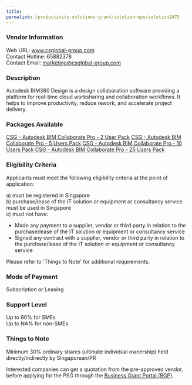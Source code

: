 ```yaml
---
title: 
permalink: /productivity-solutions-grant/solutionrepo/solution2075
---
```


### Vendor Information
Web URL: www.csglobal-group.com <br>Contact Hotline: 65882378 <br>Contact Email: marketing@csglobal-group.com <br>

### Description

Autodesk BIM360 Design is a design collaboration software providing a platform for real-time cloud worksharing and collaboration workflows. It helps to improve productivity, reduce rework, and accelerate project delivery.

### Packages Available

<a href='https://www.gobusiness.gov.sg/images/psg/DesensitisedCSGCRwef1April2021_Part_1.pdf' target='_blank'>CSG - Autodesk BIM Collaborate Pro - 2 User Pack</a>
<a href='https://www.gobusiness.gov.sg/images/psg/DesensitisedCSGCRwef1April2021_Part_2.pdf' target='_blank'>CSG - Autodesk BIM Collaborate Pro - 5 Users Pack</a>
<a href='https://www.gobusiness.gov.sg/images/psg/DesensitisedCSGCRwef1April2021_Part_3.pdf' target='_blank'>CSG - Autodesk BIM Collaborate Pro - 10 Users Pack</a>
<a href='https://www.gobusiness.gov.sg/images/psg/DesensitisedCSGCRwef1April2021_Part_4.pdf' target='_blank'>CSG - Autodesk BIM Collaborate Pro - 25 Users Pack</a>

### Eligibility Criteria

Applicants must meet the following eligibility criteria at the point of application:

a) must be registered in Singapore <br>
b) purchase/lease of the IT solution or equipment or consultancy service must be used in Singapore <br>
c) must not have:
- Made any payment to a supplier, vendor or third party in relation to the purchase/lease of the IT solution or equipment or consultancy service
- Signed any contract with a supplier, vendor or third party in relation to the purchase/lease of the IT solution or equipment or consultancy service

Please refer to 'Things to Note' for additional requirements.

### Mode of Payment
Subscription or Leasing

### Support Level
Up to 80% for SMEs <br>
Up to NA% for non-SMEs

### Things to Note
Minimum 30% ordinary shares (ultimate individual ownership) held directly/indirectly by Singaporean/PR

Interested companies can get a quotation from the pre-approved vendor, before applying for the PSG through the <a target='_blank' href='https://www.businessgrants.gov.sg/'>Business Grant Portal (BGP)</a>.
